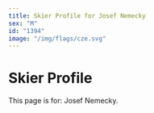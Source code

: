 ```yaml
---
title: Skier Profile for Josef Nemecky
sex: "M"
id: "1394"
image: "/img/flags/cze.svg" 
---
```


# Skier Profile

This page is for: Josef Nemecky.
    